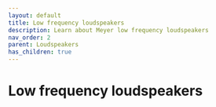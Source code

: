 ```yaml
---
layout: default
title: Low frequency loudspeakers
description: Learn about Meyer low frequency loudspeakers
nav_order: 2
parent: Loudspeakers
has_children: true
---
```


# Low frequency loudspeakers